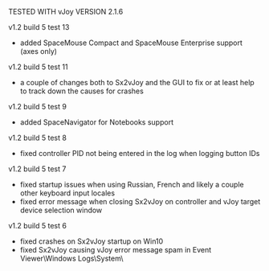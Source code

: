 TESTED WITH vJoy VERSION 2.1.6

v1.2 build 5 test 13
- added SpaceMouse Compact and SpaceMouse Enterprise support (axes only)

v1.2 build 5 test 11
- a couple of changes both to Sx2vJoy and the GUI to fix or at least help to track down the causes for crashes

v1.2 build 5 test 9
- added SpaceNavigator for Notebooks support


v1.2 build 5 test 8
- fixed controller PID not being entered in the log when logging button IDs


v1.2 build 5 test 7
- fixed startup issues when using Russian, French and likely a couple other keyboard input locales
- fixed error message when closing Sx2vJoy on controller and vJoy target device selection window


v1.2 build 5 test 6
- fixed crashes on Sx2vJoy startup on Win10
- fixed Sx2vJoy causing vJoy error message spam in Event Viewer\Windows Logs\System\
